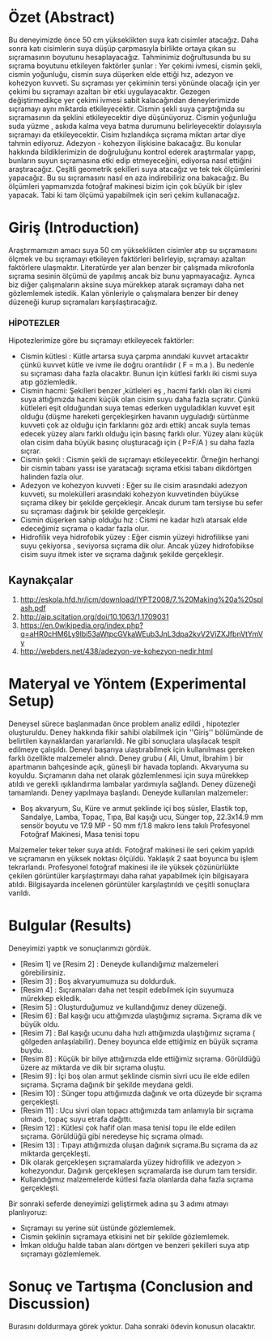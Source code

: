 # Özet (Abstract)
Bu deneyimizde önce 50 cm yükseklikten suya katı cisimler atacağız. Daha sonra katı cisimlerin suya düşüp çarpmasıyla birlikte ortaya çıkan su sıçramasının boyutunu hesaplayacağız. Tahminimiz doğrultusunda bu su sıçrama boyutunu etkileyen faktörler şunlar : Yer çekimi ivmesi, cismin şekli, cismin yoğunluğu, cismin suya düşerken elde ettiği hız, adezyon ve kohezyon kuvveti. Su sıçraması yer çekiminin tersi yönünde olacağı için yer çekimi bu sıçramayı azaltan bir etki uygulayacaktır. Gezegen değiştirmedikçe yer çekimi ivmesi sabit kalacağından deneylerimizde sıçramayı aynı miktarda etkileyecektir. Cismin şekli suya çarptığında su sıçramasının da şeklini etkileyecektir diye düşünüyoruz. Cismin yoğunluğu suda yüzme , askıda kalma veya batma durumunu belirleyecektir dolayısıyla sıçramayı da etkileyecektir. Cisim hızlandıkça sıçrama miktarı artar diye tahmin ediyoruz. Adezyon - kohezyon ilişkisine bakacağız. Bu konular hakkında bildiklerimizin de doğruluğunu kontrol ederek araştırmalar yapıp, bunların suyun sıçramasına etki edip etmeyeceğini, ediyorsa nasıl ettiğini araştıracağız. Çeşitli geometrik şekilleri suya atacağız ve tek tek ölçümlerini yapacağız. Bu su sıçramasını nasıl en aza indirebiliriz ona bakacağız. Bu ölçümleri yapmamızda fotoğraf makinesi bizim için çok büyük bir işlev yapacak. Tabi ki tam ölçümü yapabilmek için seri çekim kullanacağız.
 
# Giriş (Introduction)
Araştırmamızın amacı suya 50 cm yükseklikten cisimler atıp su sıçramasını ölçmek ve bu sıçramayı etkileyen faktörleri belirleyip, sıçramayı azaltan faktörlere ulaşmaktır. Literatürde yer alan benzer bir çalışmada mikrofonla sıçrama sesinin ölçümü de yapılmış ancak biz bunu yapmayacağız. Ayrıca biz diğer çalışmaların aksine suya mürekkep atarak sıçramayı daha net gözlemlemek istedik. Kalan yönleriyle o çalışmalara benzer bir deney düzeneği kurup sıçramaları karşılaştıracağız. 

### HİPOTEZLER 
Hipotezlerimize göre bu sıçramayı etkileyecek faktörler:
* Cismin kütlesi : Kütle artarsa suya çarpma anındaki kuvvet artacaktır çünkü kuvvet kütle ve ivme ile doğru orantılıdır ( F = m.a ). Bu nedenle su sıçraması daha fazla olacaktır. Bunun için kütlesi farklı iki cismi suya atıp gözlemledik. 
* Cismin hacmi: Şekilleri benzer ,kütleleri eş , hacmi farklı olan iki cismi suya attığımızda hacmi küçük olan cisim suyu daha fazla sıçratır. Çünkü kütleleri eşit olduğundan suya temas ederken uyguladıkları kuvvet eşit olduğu (düşme hareketi gerçekleşirken havanın uyguladığı sürtünme kuvveti çok az olduğu için farklarını göz ardı ettik) ancak suyla temas edecek yüzey alanı farklı olduğu için basınç farklı olur. Yüzey alanı küçük olan cisim daha büyük basınç oluşturacağı için ( P=F/A ) su daha fazla sıçrar.
* Cismin şekli : Cismin şekli de sıçramayı etkileyecektir. Örneğin herhangi bir cismin tabanı yassı ise yaratacağı sıçrama etkisi tabanı dikdörtgen halinden fazla olur. 
* Adezyon ve kohezyon kuvveti : Eğer su ile cisim arasındaki adezyon kuvveti, su molekülleri arasındaki kohezyon kuvvetinden büyükse sıçrama dikey bir şekilde gerçekleşir. Ancak durum tam tersiyse bu sefer su sıçraması dağınık bir şekilde gerçekleşir. 
* Cismin düşerken sahip olduğu hız : Cismi ne kadar hızlı atarsak elde edeceğimiz sıçrama o kadar fazla olur. 
* Hidrofilik veya hidrofobik yüzey : Eğer cismin yüzeyi hidrofilikse yani suyu çekiyorsa , seviyorsa sıçrama dik olur. Ancak yüzey hidrofobikse cisim suyu itmek ister ve sıçrama dağınık şekilde gerçekleşir.

## Kaynakçalar  
1. http://eskola.hfd.hr/icm/download/IYPT2008/7.%20Making%20a%20splash.pdf
2. http://aip.scitation.org/doi/10.1063/1.1709031
3. https://en.0wikipedia.org/index.php?q=aHR0cHM6Ly9lbi53aWtpcGVkaWEub3JnL3dpa2kvV2ViZXJfbnVtYmVy
4. http://webders.net/438/adezyon-ve-kohezyon-nedir.html

# Materyal ve Yöntem (Experimental Setup)

 Deneysel sürece başlanmadan önce problem analiz edildi , hipotezler oluşturuldu. Deney hakkında fikir sahibi olabilmek için ''Giriş'' bölümünde de belirtilen kaynaklardan yararlanıldı. Ne gibi sonuçlara ulaşılacak tespit edilmeye çalışıldı. Deneyi başarıya ulaştırabilmek için kullanılması gereken farklı özellikte malzemeler alındı. Deney grubu ( Ali, Umut, İbrahim ) bir apartmanın bahçesinde açık, güneşli bir havada toplandı. Akvaryuma su koyuldu. Sıçramanın daha net olarak gözlemlenmesi için suya mürekkep atıldı ve gerekli ışıklandırma lambalar yardımıyla sağlandı. Deney düzeneği tamamlandı. Deney yapılmaya başlandı. Deneyde kullanılan malzemeler:
* Boş akvaryum,  Su, Küre ve armut şeklinde içi boş süsler, Elastik top, Sandalye, Lamba, Topaç, Tıpa, Bal kaşığı ucu, Sünger top, 22.3x14.9 mm sensör boyutu ve 17.9 MP - 50 mm f/1.8 makro lens takılı Profesyonel Fotoğraf Makinesi, Masa tenisi topu

Malzemeler teker teker suya atıldı. Fotoğraf makinesi ile seri çekim yapıldı ve sıçramanın en yüksek noktası ölçüldü. Yaklaşık 2 saat boyunca bu işlem tekrarlandı. Profesyonel fotoğraf makinesi ile ile yüksek çözünürlükte çekilen görüntüler karşılaştırmayı daha rahat yapabilmek için bilgisayara atıldı. Bilgisayarda incelenen görüntüler karşılaştırıldı ve çeşitli sonuçlara varıldı.

# Bulgular (Results)
Deneyimizi yaptık ve sonuçlarımızı gördük.
* [Resim 1] ve [Resim 2] : Deneyde kullandığımız malzemeleri görebilirsiniz.
* [Resim 3] : Boş akvaryumumuza su doldurduk.
* [Resim 4] : Sıçramaları daha net tespit edebilmek için suyumuza mürekkep ekledik.
* [Resim 5] : Oluşturduğumuz ve kullandığımız deney düzeneği.
* [Resim 6] : Bal kaşığı ucu attığımızda ulaştığımız sıçrama. Sıçrama dik ve büyük oldu.
* [Resim 7] : Bal kaşığı ucunu daha hızlı attığımızda ulaştığımız sıçrama ( gölgeden anlaşılabilir). Deney boyunca elde ettiğimiz en büyük sıçrama buydu.
* [Resim 8] : Küçük bir bilye attığımızda elde ettiğimiz sıçrama. Görüldüğü üzere az miktarda ve dik bir sıçrama oluştu.
* [Resim 9] : İçi boş olan armut şeklinde cismin sivri ucu ile elde edilen sıçrama. Sıçrama dağınık bir şekilde meydana geldi.
* [Resim 10] : Sünger topu attığımızda dağınık ve orta düzeyde bir sıçrama gerçekleşti.
* [Resim 11] : Ucu sivri olan topacı attığımızda tam anlamıyla bir sıçrama olmadı , topaç suyu etrafa dağıttı.
* [Resim 12] : Kütlesi çok hafif olan masa tenisi topu ile elde edilen sıçrama. Görüldüğü gibi neredeyse hiç sıçrama olmadı.
* [Resim 13] : Tıpayı attığımızda oluşan dağınık sıçrama.Bu sıçrama da az miktarda gerçekleşti.
* Dik olarak gerçekleşen sıçramalarda yüzey hidrofilik ve adezyon > kohezyondur. Dağınık gerçekleşen sıçramalarda ise durum tam tersidir.
* Kullandığımız malzemelerde kütlesi fazla olanlarda daha fazla sıçrama gerçekleşti.

Bir sonraki seferde deneyimizi geliştirmek adına şu 3 adımı atmayı planlıyoruz:
* Sıçramayı su yerine süt üstünde gözlemlemek.
* Cismin şeklinin sıçramaya etkisini net bir şekilde gözlemlemek.
* İmkan olduğu halde taban alanı dörtgen ve benzeri şekilleri suya atıp sıçramayı gözlemlemek.

# Sonuç ve Tartışma (Conclusion and Discussion) 
Burasını doldurmaya görek yoktur. Daha sonraki ödevin konusun olacaktır. 
